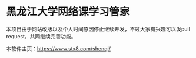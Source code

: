 # 黑龙江大学网络课学习管家

本项目由于网站改版以及个人时间原因停止继续开发，不过大家有兴趣可以发pull request，共同继续完善功能。

本软件主页：https://www.stx8.com/shenqi/
